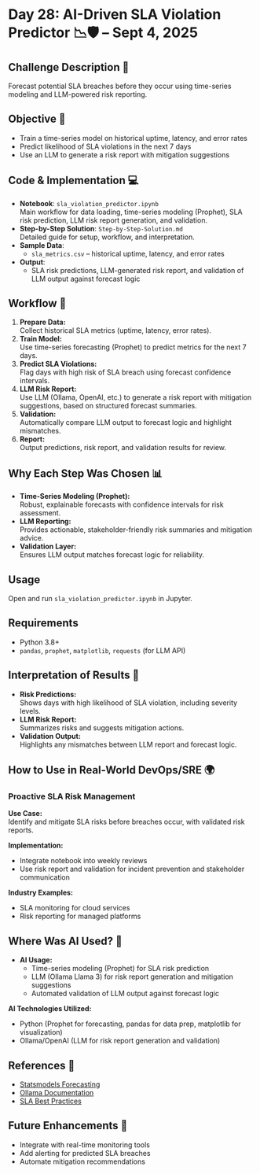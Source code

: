 # Day 28: AI-Driven SLA Violation Predictor 📉🛡️ – Sept 4, 2025

## Challenge Description 🎯
Forecast potential SLA breaches before they occur using time-series modeling and LLM-powered risk reporting.

## Objective 🚀
- Train a time-series model on historical uptime, latency, and error rates
- Predict likelihood of SLA violations in the next 7 days
- Use an LLM to generate a risk report with mitigation suggestions

## Code & Implementation 💻
- **Notebook**: `sla_violation_predictor.ipynb`  
  Main workflow for data loading, time-series modeling (Prophet), SLA risk prediction, LLM risk report generation, and validation.
- **Step-by-Step Solution**: `Step-by-Step-Solution.md`  
  Detailed guide for setup, workflow, and interpretation.
- **Sample Data**:  
  - `sla_metrics.csv` – historical uptime, latency, and error rates
- **Output**:  
  - SLA risk predictions, LLM-generated risk report, and validation of LLM output against forecast logic

## Workflow 🔄
1. **Prepare Data:**  
   Collect historical SLA metrics (uptime, latency, error rates).
2. **Train Model:**  
   Use time-series forecasting (Prophet) to predict metrics for the next 7 days.
3. **Predict SLA Violations:**  
   Flag days with high risk of SLA breach using forecast confidence intervals.
4. **LLM Risk Report:**  
   Use LLM (Ollama, OpenAI, etc.) to generate a risk report with mitigation suggestions, based on structured forecast summaries.
5. **Validation:**  
   Automatically compare LLM output to forecast logic and highlight mismatches.
6. **Report:**  
   Output predictions, risk report, and validation results for review.

## Why Each Step Was Chosen 📊
- **Time-Series Modeling (Prophet):**  
  Robust, explainable forecasts with confidence intervals for risk assessment.
- **LLM Reporting:**  
  Provides actionable, stakeholder-friendly risk summaries and mitigation advice.
- **Validation Layer:**  
  Ensures LLM output matches forecast logic for reliability.

## Usage

Open and run `sla_violation_predictor.ipynb` in Jupyter.

## Requirements

- Python 3.8+
- `pandas`, `prophet`, `matplotlib`, `requests` (for LLM API)

## Interpretation of Results 🧠
- **Risk Predictions:**  
  Shows days with high likelihood of SLA violation, including severity levels.
- **LLM Risk Report:**  
  Summarizes risks and suggests mitigation actions.
- **Validation Output:**  
  Highlights any mismatches between LLM report and forecast logic.

## How to Use in Real-World DevOps/SRE 🌍

### Proactive SLA Risk Management
**Use Case:**  
Identify and mitigate SLA risks before breaches occur, with validated risk reports.

**Implementation:**  
- Integrate notebook into weekly reviews
- Use risk report and validation for incident prevention and stakeholder communication

**Industry Examples:**  
- SLA monitoring for cloud services
- Risk reporting for managed platforms

## Where Was AI Used? 🤖

- **AI Usage:**  
  - Time-series modeling (Prophet) for SLA risk prediction
  - LLM (Ollama Llama 3) for risk report generation and mitigation suggestions
  - Automated validation of LLM output against forecast logic

**AI Technologies Utilized:**  
- Python (Prophet for forecasting, pandas for data prep, matplotlib for visualization)
- Ollama/OpenAI (LLM for risk report generation and validation)

## References 📖
- [Statsmodels Forecasting](https://www.statsmodels.org/stable/tsa.html)
- [Ollama Documentation](https://ollama.com/docs)
- [SLA Best Practices](https://sre.google/sre-book/sla/)

## Future Enhancements 🚀
- Integrate with real-time monitoring tools
- Add alerting for predicted SLA breaches
- Automate mitigation recommendations
